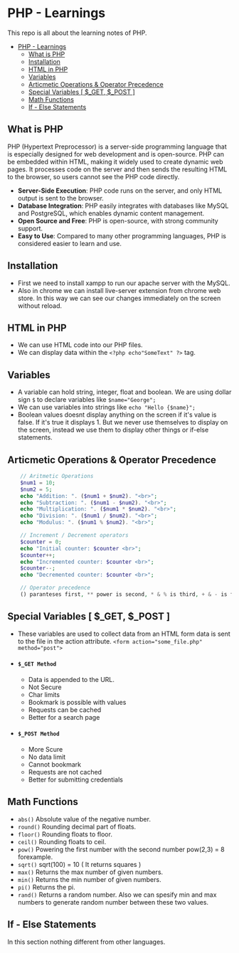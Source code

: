 # PHP - Learnings

This repo is all about the learning notes of PHP.

- [PHP - Learnings](#php---learnings)
  - [What is PHP](#what-is-php)
  - [Installation](#installation)
  - [HTML in PHP](#html-in-php)
  - [Variables](#variables)
  - [Articmetic Operations \& Operator Precedence](#articmetic-operations--operator-precedence)
  - [Special Variables \[ $\_GET, $\_POST \]](#special-variables--_get-_post-)
  - [Math Functions](#math-functions)
  - [If - Else Statements](#if---else-statements)

## What is PHP

PHP (Hypertext Preprocessor) is a server-side programming language that is especially designed for web development and is open-source. PHP can be embedded within HTML, making it widely used to create dynamic web pages. It processes code on the server and then sends the resulting HTML to the browser, so users cannot see the PHP code directly.

- **Server-Side Execution**: PHP code runs on the server, and only HTML output is sent to the browser.
- **Database Integration**: PHP easily integrates with databases like MySQL and PostgreSQL, which enables dynamic content management.
- **Open Source and Free**: PHP is open-source, with strong community support.
- **Easy to Use**: Compared to many other programming languages, PHP is considered easier to learn and use.

## Installation

- First we need to install xampp to run our apache server with the MySQL.
- Also in chrome we can install live-server extension from chrome web store. In this way we can see our changes immediately on the screen without reload.

## HTML in PHP

- We can use HTML code into our PHP files.
- We can display data within the `<?php echo"SomeText" ?>` tag.

## Variables

- A variable can hold string, integer, float and boolean. We are using dollar sign `$` to declare variables like `$name="George";`
- We can use variables into strings like `echo "Hello {$name}";`
- Boolean values doesnt display anything on the screen if it's value is false. If it's true it displays 1. But we never use themselves to display on the screen, instead we use them to display other things or if-else statements.

## Articmetic Operations & Operator Precedence

```php
    // Aritmetic Operations
    $num1 = 10;
    $num2 = 5;
    echo "Addition: ". ($num1 + $num2). "<br>";
    echo "Subtraction: ". ($num1 - $num2). "<br>";
    echo "Multiplication: ". ($num1 * $num2). "<br>";
    echo "Division: ". ($num1 / $num2). "<br>";
    echo "Modulus: ". ($num1 % $num2). "<br>";

    // Increment / Decrement operators
    $counter = 0;
    echo "Initial counter: $counter <br>";
    $counter++;
    echo "Incremented counter: $counter <br>";
    $counter--;
    echo "Decremented counter: $counter <br>";

    // Operator precedence
    () paranteses first, ** power is second, * & % is third, + & - is fourth
```

## Special Variables [ $_GET, $_POST ]

- These variables are used to collect data from an HTML form data is sent to the file in the action attribute. `<form action="some_file.php" method="post">`
- #### `$_GET Method`
  - Data is appended to the URL.
  - Not Secure
  - Char limits
  - Bookmark is possible with values
  - Requests can be cached
  - Better for a search page
- #### `$_POST Method`
  - More Scure
  - No data limit
  - Cannot bookmark
  - Requests are not cached
  - Better for submitting credentials

## Math Functions

- `abs()` Absolute value of the negative number.
- `round()` Rounding decimal part of floats.
- `floor()` Rounding floats to floor.
- `ceil()` Rounding floats to ceil.
- `pow()` Powering the first number with the second number pow(2,3) = 8 forexample.
- `sqrt()` sqrt(100) = 10 ( It returns squares )
- `max()` Returns the max number of given numbers.
- `min()` Returns the min number of given numbers.
- `pi()` Returns the pi.
- `rand()` Returns a random number. Also we can spesify min and max numbers to generate random number between these two values.

## If - Else Statements

In this section nothing different from other languages.
